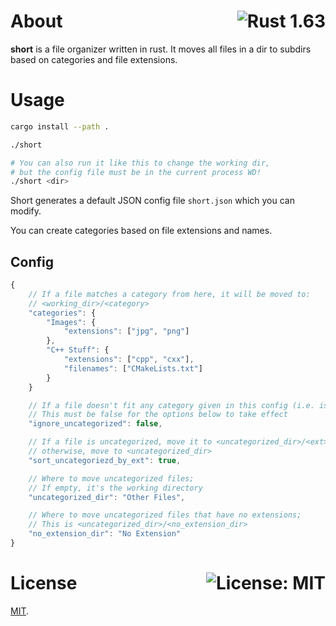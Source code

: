 # About <a href="https://www.rust-lang.org/"><img align="right" src="https://img.shields.io/badge/Rust-1.63-F74C00?logo=rust" alt="Rust 1.63" /></a>

**short** is a file organizer written in rust. It moves all files in a dir to subdirs based on categories and file extensions.

# Usage

```sh
cargo install --path .

./short

# You can also run it like this to change the working dir,
# but the config file must be in the current process WD!
./short <dir>
```

Short generates a default JSON config file `short.json` which you can modify.

You can create categories based on file extensions and names.

## Config

```js
{
    // If a file matches a category from here, it will be moved to:
    // <working_dir>/<category>
    "categories": {
        "Images": {
            "extensions": ["jpg", "png"]
        },
        "C++ Stuff": {
            "extensions": ["cpp", "cxx"],
            "filenames": ["CMakeLists.txt"] 
        }
    }

    // If a file doesn't fit any category given in this config (i.e. is uncategorized), don't move it anywhere;
    // This must be false for the options below to take effect
    "ignore_uncategorized": false,

    // If a file is uncategorized, move it to <uncategorized_dir>/<ext> where <ext> is the file extension;
    // otherwise, move to <uncategorized_dir>
    "sort_uncategoriezd_by_ext": true,

    // Where to move uncategorized files;
    // If empty, it's the working directory
    "uncategorized_dir": "Other Files",

    // Where to move uncategorized files that have no extensions;
    // This is <uncategorized_dir>/<no_extension_dir>
    "no_extension_dir": "No Extension"
}
```

# License <a href="https://github.com/UnexomWid/short/blob/master/LICENSE"><img align="right" src="https://img.shields.io/badge/License-MIT-blue.svg" alt="License: MIT" /></a>

[MIT](https://github.com/UnexomWid/short/blob/master/LICENSE).